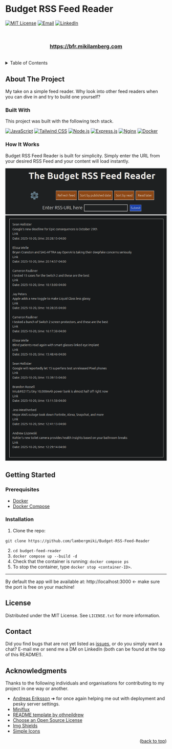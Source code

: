 # Budget RSS Feed Reader

<a id="readme-top"></a>
[![MIT License](https://img.shields.io/badge/License-MIT-green?style=for-the-badge)](https://github.com/lambergmiki/matgeneratorn/blob/main/LICENSE.txt)
[![Email](https://img.shields.io/badge/Email-miki@mikilamberg.me-blue?style=for-the-badge&logo=gmail&logoColor=white)](mailto:miki@mikilamberg.me)
[![LinkedIn](https://img.shields.io/badge/LinkedIn-Profile-0077B5?style=for-the-badge&logo=linkedin&logoColor=white)](https://www.linkedin.com/in/lambergmiki)

<br />
<div align="center">

  <h3 align="center">    <a href="https://bfr.mikilamberg.com"><strong>https://bfr.mikilamberg.com</strong></a></h3>

</br>
</div>

<details>
  <summary>Table of Contents</summary>
  <ol>
    <li>
      <a href="#about-the-project">About The Project</a>
      <ul>
        <li><a href="#built-with">Built With</a></li>
            <li><a href="#how-it-works">How It Works</a></li>
      </ul>
    </li>
    <li>
      <a href="#getting-started">Getting Started</a>
      <ul>
        <li><a href="#prerequisites">Prerequisites</a></li>
        <li><a href="#installation">Installation</a></li>
      </ul>
    </li>
    <li><a href="#license">License</a></li>
    <li><a href="#contact">Contact</a></li>
    <li><a href="#acknowledgments">Acknowledgments</a></li>
  </ol>
</details>

## About The Project

My take on a simple feed reader. Why look into other feed readers when you can dive in and try to build one yourself?

### Built With

This project was built with the following tech stack.

[![JavaScript][JavaScript]][JavaScript-url]
[![Tailwind CSS][Tailwind CSS]][TailwindCSS-url]
[![Node.js][Node.js]][Node.js-url]
[![Express.js][Express.js]][Express-url]
[![Nginx][Nginx]][Nginx]
[![Docker][Docker]][Docker]

### How It Works

Budget RSS Feed Reader is built for simplicity. Simply enter the URL from your desired RSS Feed and your content will load instantly.

![Menu of Budget RSS Feed Reader](./images/how-to1.png)
![Content box of Budget RSS Feed Reader](./images/how-to2.png)

## Getting Started

### Prerequisites

- [Docker](https://www.docker.com/get-started)
- [Docker Compose](https://docs.docker.com/compose/)

### Installation

1. Clone the repo:

`git clone https://github.com/lambergmiki/Budget-RSS-Feed-Reader`

2. `cd budget-feed-reader`
3. `docker compose up --build -d`
4. Check that the container is running: `docker compose ps`
5. To stop the container, type `docker stop <container-ID>`.

---

By default the app will be available at: http://localhost:3000 <- make sure the port is free on your machine!

## License

Distributed under the MIT License. See `LICENSE.txt` for more information.

## Contact

Did you find bugs that are not yet listed as [issues](https://github.com/lambergmiki/Budget-RSS-Feed-Reader/issues), or do you simply want a chat? E-mail me or send me a DM on LinkedIn (both can be found at the top of this README!).

## Acknowledgments

Thanks to the following individuals and organisations for contributing to my project in one way or another.

- [Andreas Eriksson](https://github.com/AN-Eriksson) ➔ for once again helping me out with deployment and pesky server settings.
- [Miniflux](https://miniflux.app/)
- [README template by othneildrew](https://github.com/othneildrew)
- [Choose an Open Source License](https://choosealicense.com)
- [Img Shields](https://shields.io)
- [Simple Icons](https://github.com/simple-icons/simple-icons)

<p align="right">(<a href="#readme-top">back to top</a>)</p>

<!-- MARKDOWN LINKS & IMAGES -->
<!-- https://www.markdownguide.org/basic-syntax/#reference-style-links -->

[license-shield]: https://img.shields.io/badge/MIT-green?style=for-the-badge
[MIT License]: https://img.shields.io/badge/License-MIT-green?style=for-the-badge
[license-url]: https://github.com/lambergmiki/matgeneratorn/blob/main/LICENSE.txt
[linkedin-shield]: https://img.shields.io/badge/LinkedIn-0077B5?style=for-the-badge&logo=linkedin&logoColor=white
[linkedin-url]: https://www.linkedin.com/in/lambergmiki
[JavaScript]: https://img.shields.io/badge/JavaScript-F7DF1E?style=for-the-badge&logo=javascript&logoColor=black
[JavaScript-url]: https://developer.mozilla.org/en-US/docs/Web/JavaScript
[Node.js]: https://img.shields.io/badge/Node.js-339933?style=for-the-badge&logo=nodedotjs&logoColor=white
[Node.js-url]: https://nodejs.org/
[Express.js]: https://img.shields.io/badge/Express.js-000000?style=for-the-badge&logo=express&logoColor=white
[Express-url]: https://expressjs.com/
[Tailwind CSS]: https://img.shields.io/badge/Tailwind_CSS-38B2AC?style=for-the-badge&logo=tailwind-css&logoColor=white
[TailwindCSS-url]: https://tailwindcss.com/
[Nginx]: https://img.shields.io/badge/Nginx-009639?logo=nginx&logoColor=white&style=for-the-badge
[Docker]: https://img.shields.io/badge/docker-257bd6?style=for-the-badge&logo=docker&logoColor=white
